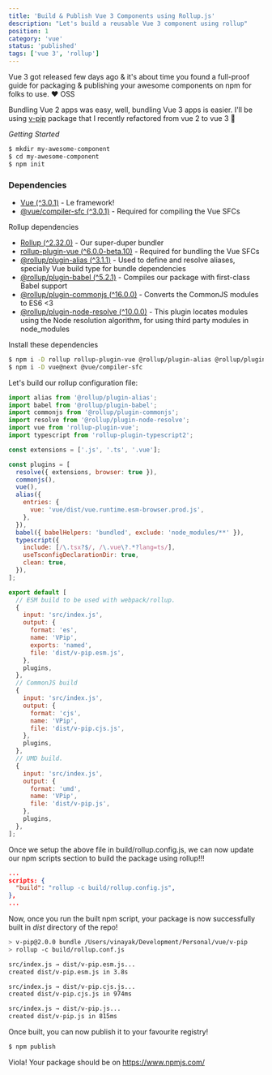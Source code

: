 ```yaml
---
title: 'Build & Publish Vue 3 Components using Rollup.js'
description: "Let's build a reusable Vue 3 component using rollup"
position: 1
category: 'vue'
status: 'published'
tags: ['vue 3', 'rollup']
---
```


Vue 3 got released few days ago & it's about time you found a full-proof guide for packaging & publishing your awesome components on npm for folks to use. <span class="blinking-heart">❤️</span> OSS

Bundling Vue 2 apps was easy, well, bundling Vue 3 apps is easier. I'll be using <a href="https://github.com/vinayakkulkarni/v-pip" target="_blank">v-pip</a> package that I recently refactored from vue 2 to vue 3 🥳

_Getting Started_

```sh
$ mkdir my-awesome-component
$ cd my-awesome-component
$ npm init
```

### Dependencies

- [Vue (^3.0.1)](https://v3.vuejs.org/guide/introduction.html) - Le framework!
- [@vue/compiler-sfc (^3.0.1)](https://www.npmjs.com/package/@vue/compiler-sfc) - Required for compiling the Vue SFCs

Rollup dependencies

- [Rollup (^2.32.0)](https://rollupjs.org/) - Our super-duper bundler
- [rollup-plugin-vue (^6.0.0-beta.10)](https://github.com/vuejs/rollup-plugin-vue) - Required for bundling the Vue SFCs
- [@rollup/plugin-alias (^3.1.1)](https://github.com/rollup/plugins/tree/master/packages/alias) - Used to define and resolve aliases, specially Vue build type for bundle dependencies
- [@rollup/plugin-babel (^5.2.1)](https://github.com/rollup/plugins/tree/master/packages/babel) - Compiles our package with first-class Babel support
- [@rollup/plugin-commonjs (^16.0.0)](https://github.com/rollup/plugins/tree/master/packages/babel) - Converts the CommonJS modules to ES6 <3
- [@rollup/plugin-node-resolve (^10.0.0)](https://github.com/rollup/plugins/tree/master/packages/babel) - This plugin locates modules using the Node resolution algorithm, for using third party modules in node_modules


Install these dependencies

```sh
$ npm i -D rollup rollup-plugin-vue @rollup/plugin-alias @rollup/plugin-babel @rollup/plugin-commonjs @rollup/plugin-node-resolve
$ npm i -D vue@next @vue/compiler-sfc
```

Let's build our rollup configuration file:


```js
import alias from '@rollup/plugin-alias';
import babel from '@rollup/plugin-babel';
import commonjs from '@rollup/plugin-commonjs';
import resolve from '@rollup/plugin-node-resolve';
import vue from 'rollup-plugin-vue';
import typescript from 'rollup-plugin-typescript2';

const extensions = ['.js', '.ts', '.vue'];

const plugins = [
  resolve({ extensions, browser: true }),
  commonjs(),
  vue(),
  alias({
    entries: {
      vue: 'vue/dist/vue.runtime.esm-browser.prod.js',
    },
  }),
  babel({ babelHelpers: 'bundled', exclude: 'node_modules/**' }),
  typescript({
    include: [/\.tsx?$/, /\.vue\?.*?lang=ts/],
    useTsconfigDeclarationDir: true,
    clean: true,
  }),
];

export default [
  // ESM build to be used with webpack/rollup.
  {
    input: 'src/index.js',
    output: {
      format: 'es',
      name: 'VPip',
      exports: 'named',
      file: 'dist/v-pip.esm.js',
    },
    plugins,
  },
  // CommonJS build
  {
    input: 'src/index.js',
    output: {
      format: 'cjs',
      name: 'VPip',
      file: 'dist/v-pip.cjs.js',
    },
    plugins,
  },
  // UMD build.
  {
    input: 'src/index.js',
    output: {
      format: 'umd',
      name: 'VPip',
      file: 'dist/v-pip.js',
    },
    plugins,
  },
];
```

Once we setup the above file in build/rollup.config.js, we can now update our npm scripts section to build the package using rollup!!!

```json
...
scripts: {
  "build": "rollup -c build/rollup.config.js",
},
...
```

Now, once you run the built npm script, your package is now successfully built in _dist_ directory of the repo!

```sh
> v-pip@2.0.0 bundle /Users/vinayak/Development/Personal/vue/v-pip
> rollup -c build/rollup.conf.js

src/index.js → dist/v-pip.esm.js...
created dist/v-pip.esm.js in 3.8s

src/index.js → dist/v-pip.cjs.js...
created dist/v-pip.cjs.js in 974ms

src/index.js → dist/v-pip.js...
created dist/v-pip.js in 815ms
```

Once built, you can now publish it to your favourite registry!

```sh
$ npm publish
```

Viola! Your package should be on https://www.npmjs.com/

